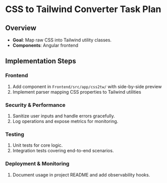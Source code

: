 # CSS to Tailwind Converter Task Plan
## Overview
- **Goal**: Map raw CSS into Tailwind utility classes.
- **Components**: Angular frontend

## Implementation Steps
### Frontend
1. Add component in `Frontend/src/app/css2tw/` with side-by-side preview
1. Implement parser mapping CSS properties to Tailwind utilities

### Security & Performance
1. Sanitize user inputs and handle errors gracefully.
2. Log operations and expose metrics for monitoring.

### Testing
1. Unit tests for core logic.
2. Integration tests covering end-to-end scenarios.

### Deployment & Monitoring
1. Document usage in project README and add observability hooks.
